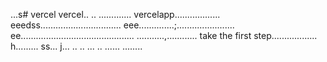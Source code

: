 ...s# vercel
vercel..
..
.............
vercelapp..................
eeedss................................
eee..............;.......................
 ee.............................................
...........,............
 take the first step..................
h.........
ss...
j...
..
..
...
..
......
........
